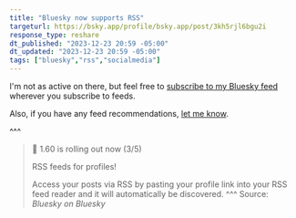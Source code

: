 ```yaml
---
title: "Bluesky now supports RSS"
targeturl: https://bsky.app/profile/bsky.app/post/3kh5rjl6bgu2i
response_type: reshare
dt_published: "2023-12-23 20:59 -05:00"
dt_updated: "2023-12-23 20:59 -05:00"
tags: ["bluesky","rss","socialmedia"]
---
```


I'm not as active on there, but feel free to [subscribe to my Bluesky feed](https://bsky.app/profile/did:plc:pme7qquljcdx6i4zyawoxypd/rss) wherever you subscribe to feeds.

Also, if you have any feed recommendations, [let me know](/contact). 

^^^
> 📢 1.60 is rolling out now (3/5)  
>   
> RSS feeds for profiles!  
>   
> Access your posts via RSS by pasting your profile link into your RSS feed reader and it will automatically be discovered.
^^^ Source: *Bluesky on Bluesky*

